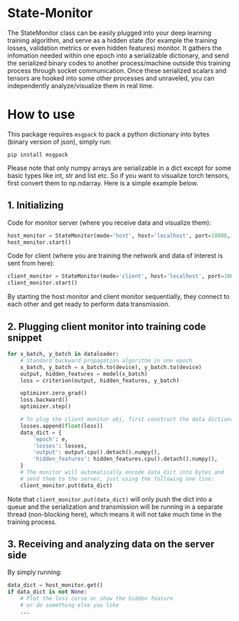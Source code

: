 # State-Monitor
The StateMonitor class can be easily plugged into your deep learning training algorithm, and serve as a hidden state (for example the training losses, validation metrics or even hidden features) monitor. It gathers the infomation needed within one epoch into a serializable dictionary, and send the serialized binary codes to another process/machine outside this training process through socket communication. Once these serialized scalars and tensors are hooked into some other processes and unraveled, you can independently analyze/visualize them in real time.
# How to use
This package requires `msgpack` to pack a python dictionary into bytes (binary version of json), simply run:
```
pip install msgpack
```
Please note that only numpy arrays are serializable in a dict except for some basic types like int, str and list etc. So if you want to visualize torch tensors, first convert them to np.ndarray. Here is a simple example below.
## 1. Initializing
Code for monitor server (where you receive data and visualize them):
```python
host_monitor = StateMonitor(mode='host', host='localhost', port=10086, verbose=True)
host_monitor.start()
```
Code for client (where you are training the network and data of interest is sent from here):
```python
client_monitor = StateMonitor(mode='client', host='localhost', port=10086, verbose=True)
client_monitor.start()
```
By starting the host monitor and client monitor sequentially, they connect to each other and get ready to perform data transmission.
## 2. Plugging client monitor into training code snippet
```python
for x_batch, y_batch in dataloader:
    # Standard backward propagation algorithm in one epoch
    x_batch, y_batch = x_batch.to(device), y_batch.to(device)
    output, hidden_features = model(x_batch)
    loss = criterion(output, hidden_features, y_batch)

    optimizer.zero_grad()
    loss.backward()
    optimizer.step()

    # To plug the client monitor obj, first construct the data dictionary
    losses.append(float(loss))
    data_dict = {
        'epoch': e,
        'losses': losses,
        'output': output.cpu().detach().numpy(),
        'hidden_features': hidden_features.cpu().detach().numpy(),
    }
    # The monitor will automatically encode data_dict into bytes and
    # send them to the server, just using the following one line:
    client_monitor.put(data_dict)
```
Note that `client_monitor.put(data_dict)` will only push the dict into a queue and the serialization and transmission will be running in a separate thread (non-blocking here), which means it will not take much time in the training process.
## 3. Receiving and analyzing data on the server side
By simply running:
```python
data_dict = host_monitor.get()
if data_dict is not None:
    # Plot the loss curve or show the hidden feature
    # or do something else you like
    ...
```
